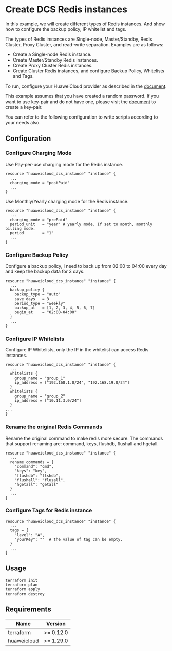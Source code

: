 # Create DCS Redis instances

In this example, we will create different types of Redis instances.
And show how to configure the backup policy, IP whitelist and tags.

The types of Redis instances are Single-node, Master/Standby, Redis Cluster, Proxy Cluster, and read-write separation.
Examples are as follows:

* Create a Single-node Redis instance.
* Create Master/Standby Redis instances.
* Create Proxy Cluster Redis instances.
* Create Cluster Redis instances, and configure Backup Policy, Whitelists and Tags.

To run, configure your HuaweiCloud provider as described in the
[document](https://registry.terraform.io/providers/huaweicloud/huaweicloud/latest/docs).

This example assumes that you have created a random password. If you want to use key-pair and do not have one, please
visit the
[document](https://registry.terraform.io/providers/huaweicloud/huaweicloud/latest/docs/resources/compute_keypair)
to create a key-pair.

You can refer to the following configuration to write scripts according to your needs also.

## Configuration

### Configure Charging Mode

Use Pay-per-use charging mode for the Redis instance.

```hcl
resource "huaweicloud_dcs_instance" "instance" {
  ...
  charging_mode = "postPaid"
  ...
}
```

Use Monthly/Yearly charging mode for the Redis instance.

```hcl
resource "huaweicloud_dcs_instance" "instance" {
  ...
  charging_mode = "prePaid"
  period_unit   = "year" # yearly mode. If set to month, monthly billing mode.
  period        = "1"
  ...
}
```

### Configure Backup Policy

Configure a backup policy, I need to back up from 02:00 to 04:00 every day and keep the backup data for 3 days.

```hcl
resource "huaweicloud_dcs_instance" "instance" {
  ...
  backup_policy {
    backup_type = "auto"
    save_days   = 3
    period_type = "weekly"
    backup_at   = [1, 2, 3, 4, 5, 6, 7]
    begin_at    = "02:00-04:00"
  }
  ...
}
```

### Configure IP Whitelists

Configure IP Whitelists, only the IP in the whitelist can access Redis instances.

```hcl
resource "huaweicloud_dcs_instance" "instance" {
  ...
  whitelists {
    group_name = "group_1"
    ip_address = ["192.168.1.0/24", "192.168.19.0/24"]
  }
  whitelists {
    group_name = "group_2"
    ip_address = ["10.11.3.0/24"]
  }
...
}
```

### Rename the original Redis Commands

Rename the original command to make redis more secure.
The commands that support renaming are: command, keys, flushdb, flushall and hgetall.

```hcl
resource "huaweicloud_dcs_instance" "instance" {
  ...
  rename_commands = {
    "command": "cmd",
    "keys": "key",
    "flushdb": "flshdb",
    "flushall": "flusall",
    "hgetall": "getall"
  }
  ...
}
```

### Configure Tags for Redis instance

```hcl
resource "huaweicloud_dcs_instance" "instance" {
  ...
  tags = {
    "level": "A",
    "yourKey": ""  # the value of tag can be empty.
  }
  ...
}
```

## Usage

```shell
terraform init
terraform plan
terraform apply
terraform destroy
```

## Requirements

| Name | Version |
| ---- | ---- |
| terraform | >= 0.12.0 |
| huaweicloud | >= 1.29.0 |
